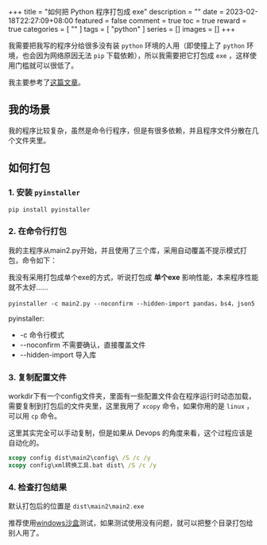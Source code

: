 +++
title = "如何把 Python 程序打包成 exe"
description = ""
date = 2023-02-18T22:27:09+08:00
featured = false
comment = true
toc = true
reward = true
categories = [
  ""
]
tags = [
  "python"
]
series = []
images = []
+++

我需要把我写的程序分给很多没有装 `python` 环境的人用（即使撞上了 `python` 环境，也会因为网络原因无法 `pip` 下载依赖），所以我需要把它打包成 `exe` ，这样使用门槛就可以很低了。

我主要参考了[这篇文章](https://blog.csdn.net/chichu261/article/details/106392385)。


## 我的场景
我的程序比较复杂，虽然是命令行程序，但是有很多依赖，并且程序文件分散在几个文件夹里。

## 如何打包
### 1. 安装 `pyinstaller`
```bash
pip install pyinstaller
```
### 2. 在命令行打包

我的主程序从main2.py开始，并且使用了三个库，采用自动覆盖不提示模式打包，命令如下：

我没有采用打包成单个exe的方式，听说打包成 **单个exe** 影响性能，本来程序性能就不太好……

```
pyinstaller -c main2.py --noconfirm --hidden-import pandas，bs4，json5 

```

pyinstaller:
* -c 命令行模式
* --noconfirm 不需要确认，直接覆盖文件
* --hidden-import 导入库

### 3. 复制配置文件

workdir下有一个config文件夹，里面有一些配置文件会在程序运行时动态加载，需要复制到打包后的文件夹里，这里我用了 `xcopy` 命令，如果你用的是 `linux` ，可以用 `cp` 命令。

这里其实完全可以手动复制，但是如果从 Devops 的角度来看，这个过程应该是自动化的。

```bat
xcopy config dist\main2\config\ /S /c /y
xcopy config\xml转换工具.bat dist\ /S /c /y
```

### 4. 检查打包结果

默认打包后的位置是 `dist\main2\main2.exe` 

推荐使用[windows沙盒](https://learn.microsoft.com/zh-cn/windows/security/threat-protection/windows-sandbox/windows-sandbox-overview)测试，如果测试使用没有问题，就可以把整个目录打包给别人用了。
